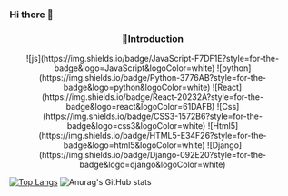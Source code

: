 ### Hi there 👋

<h3 align=center font-size=20px>🙌Introduction</h3>

<div align=center>
  ![js](https://img.shields.io/badge/JavaScript-F7DF1E?style=for-the-badge&logo=JavaScript&logoColor=white)
  ![python](https://img.shields.io/badge/Python-3776AB?style=for-the-badge&logo=python&logoColor=white)
  ![React](https://img.shields.io/badge/React-20232A?style=for-the-badge&logo=react&logoColor=61DAFB)
  ![Css](https://img.shields.io/badge/CSS3-1572B6?style=for-the-badge&logo=css3&logoColor=white)
  ![Html5](https://img.shields.io/badge/HTML5-E34F26?style=for-the-badge&logo=html5&logoColor=white)
  ![Django](https://img.shields.io/badge/Django-092E20?style=for-the-badge&logo=django&logoColor=white)  
</div>

  [![Top Langs](https://github-readme-stats.vercel.app/api/top-langs/?username=ckdwns1221&layout=compact)](https://github.com/ckdwns1221/github-readme-stats)
  ![Anurag's GitHub stats](https://github-readme-stats.vercel.app/api?username=ckdwns1221&show_icons=true&theme=tokyonight)  
